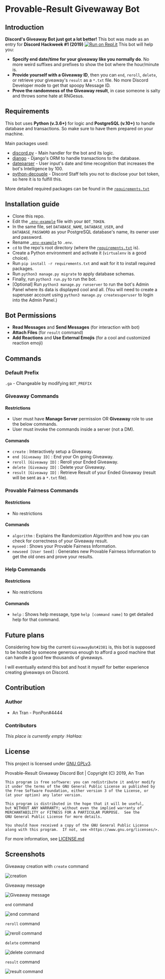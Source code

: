 # Provable-Result Givewaway Bot
## Introduction
**Discord's Giveaway Bot just got a lot better!**
This bot was made as an entry for **Discord Hackweek #1 (2019)**
[![Run on Repl.it](https://repl.it/badge/github/Tubbus/provable-giveaway-bot)](https://repl.it/github/Tubbus/provable-giveaway-bot)
This bot will help you:
- **Specify end date/time for your giveaway like you normally do**. No more weird suffixes and prefixes to show the bot where the hour/minute is.
- **Provide yourself with a Giveaway ID**, then you can `end`, `reroll`, `delete`, or retrieve your giveaway's `result` as a `*.txt` file. No more Discord Developer mode to get that spoopy Message ID.
- **Prove the randomness of the Giveaway result**, in case someone is salty and throws some hate at RNGesus.

## Requirements
This bot uses **Python (v.3.6+)** for logic and **PostgreSQL (v.10+)** to handle database and transactions. So make sure to have them prepared on your machine.

Main packages used:
- [discord.py](https://discordpy.readthedocs.io/en/latest/) - Main handler for the bot and its logic.
- [django](https://www.djangoproject.com/) - Django's ORM to handle transactions to the database.
- [dateparser](https://dateparser.readthedocs.io/en/latest/) - User input's date and time recognition that increases the bot's Intelligence by 100.
- [python-decouple](https://github.com/henriquebastos/python-decouple/) - Discord Staff tells you not to disclose your bot token, so here it is to fulfill this.

More detailed required packages can be found in the [`requirements.txt`](requirements.txt)

## Installation guide
- Clone this repo.
- Edit the [`.env-example`](.env-example) file with your `BOT_TOKEN`.
- In the same file, set `DATABASE_NAME`, `DATABASE_USER`, and `DATABASE_PASSWORD` as your PostgreSQL database's name, its owner user and password.
- Rename [`.env-example`](.env-example) to `.env`.
- `cd` to the repo's root directory (where the [`requirements.txt`](requirements.txt) is).
- Create a Python environment and activate it (`virtualenv` is a good choice).
- Run `pip install -r requirements.txt` and wait for it to install required packages.
- Run `python3 manage.py migrate` to apply database schemas.
- Finally, run `python3 run.py` to run the bot.
- [Optional] Run `python3 manage.py runserver` to run the bot's Admin Panel where its data is displayed cool and all. (You will need to create a superuser account using `python3 manage.py createsuperuser` to login into the Admin Panel.)

## Bot Permissions
- **Read Messages** and **Send Messages** (for interaction with bot)
- **Attach Files** (for `result` command)
- **Add Reactions** and **Use External Emojis** (for a cool and customized reaction emoji)
## Commands
### Default Prefix 
`.ga` - Changeable by modifying `BOT_PREFIX`
### Giveaway Commands
#### Restrictions
- User must have **Manage Server** permission OR **Giveaway** role to use the below commands.
- User must invoke the commands inside a server (not a DM).
#### Commands
- `create` : Interactively setup a Giveaway.
- `end [Giveaway ID]` : End your On going Giveaway.
- `reroll [Giveaway ID]` : Reroll your Ended Giveaway.
- `delete [Giveaway ID]` : Delete your Giveaway.
- `result [Giveaway ID]` : Retrieve Result of your Ended Giveaway (result will be sent as a `*.txt` file).

### Provable Fairness Commands
#### Restrictions
- No restrictions
#### Commands
- `algorithm` : Explains the Randomization Algorithm and how you can check for correctness of your Giveaway result.
- `myseed` : Shows your Provable Fairness Information.
- `newseed [User Seed]` : Generates new Provable Fairness Information to get the old ones and prove your results.

### Help Commands
#### Restrictions
- No restrictions
#### Commands
- `help` : Shows help message, type `help [command name]` to get detailed help for that command.

## Future plans
Considering how big the current `GiveawayBot#2381` is, this bot is supposed to be hosted by someone generous enough to afford a good machine that can handle a good few thousands of giveaways.

I will eventually extend this bot and host it myself for better experience creating giveaways on Discord.

## Contribution
### Author
- An Tran - PonPon#4444
### Contributors
*This place is currently empty :HaHaa:*

## License
This project is licensed under [GNU GPLv3](https://choosealicense.com/licenses/gpl-3.0/).
    
Provable-Result Giveaway Discord Bot | Copyright (C) 2019, An Tran

    This program is free software: you can redistribute it and/or modify 
    it under the terms of the GNU General Public License as published by
    the Free Software Foundation, either version 3 of the License, or
    (at your option) any later version.

    This program is distributed in the hope that it will be useful,
    but WITHOUT ANY WARRANTY; without even the implied warranty of
    MERCHANTABILITY or FITNESS FOR A PARTICULAR PURPOSE.  See the
    GNU General Public License for more details.

    You should have received a copy of the GNU General Public License
    along with this program.  If not, see <https://www.gnu.org/licenses/>.

For more information, see [LICENSE.md](LICENSE.md)

## Screenshots
Giveaway creation with `create` command

![creation](https://i.imgur.com/pPeQDZC.png)

Giveaway message

![Giveaway message](https://i.imgur.com/stKETk8.png)

`end` command

![end command](https://i.imgur.com/EtY9pK3.png)

`reroll` command

![reroll command](https://i.imgur.com/FmVuAye.png)

`delete` command

![delete command](https://i.imgur.com/K2Uddtw.png)

`result` command

![result command](https://i.imgur.com/QArFtM2.png)


